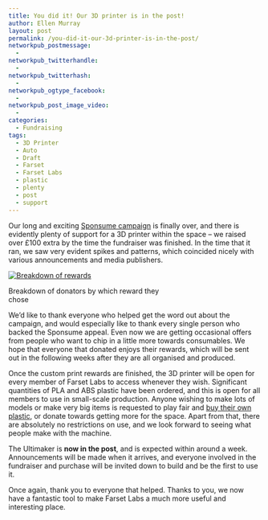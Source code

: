 ```yaml
---
title: You did it! Our 3D printer is in the post!
author: Ellen Murray
layout: post
permalink: /you-did-it-our-3d-printer-is-in-the-post/
networkpub_postmessage:
  - 
networkpub_twitterhandle:
  - 
networkpub_twitterhash:
  - 
networkpub_ogtype_facebook:
  - 
networkpub_post_image_video:
  - 
categories:
  - Fundraising
tags:
  - 3D Printer
  - Auto
  - Draft
  - Farset
  - Farset Labs
  - plastic
  - plenty
  - post
  - support
---
```

Our long and exciting [Sponsume campaign][1] is finally over, and there is evidently plenty of support for a 3D printer within the space &#8211; we raised over £100 extra by the time the fundraiser was finished. In the time that it ran, we saw very evident spikes and patterns, which coincided nicely with various announcements and media publishers.

<div id="attachment_853" style="width: 310px" class="wp-caption alignright">
  <a href="http://i0.wp.com/farsetlabs.org.uk/blog/wp-content/uploads/2012/11/oimg.png"><img class="size-medium wp-image-853" title="oimg" src="http://i2.wp.com/farsetlabs.org.uk/blog/wp-content/uploads/2012/11/oimg-300x185.png?fit=300%2C185" alt="Breakdown of rewards" data-recalc-dims="1" /></a><p class="wp-caption-text">
    Breakdown of donators by which reward they chose
  </p>
</div>

We&#8217;d like to thank everyone who helped get the word out about the campaign, and would especially like to thank every single person who backed the Sponsume appeal. Even now we are getting occasional offers from people who want to chip in a little more towards consumables. We hope that everyone that donated enjoys their rewards, which will be sent out in the following weeks after they are all organised and produced.

Once the custom print rewards are finished, the 3D printer will be open for every member of Farset Labs to access whenever they wish. Significant quantities of PLA and ABS plastic have been ordered, and this is open for all members to use in small-scale production. Anyone wishing to make lots of models or make very big items is requested to play fair and [buy their own plastic][2], or donate towards getting more for the space. Apart from that, there are absolutely no restrictions on use, and we look forward to seeing what people make with the machine.

The Ultimaker is **now in the post**, and is expected within around a week. Announcements will be made when it arrives, and everyone involved in the fundraiser and purchase will be invited down to build and be the first to use it.

Once again, thank you to everyone that helped. Thanks to you, we now have a fantastic tool to make Farset Labs a much more useful and interesting place.

 [1]: http://www.sponsume.com/project/farset-labs-3d-printer
 [2]: https://shop.ultimaker.com/en/consumables.html
